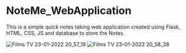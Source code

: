 # NoteMe_WebApplication

This is a simple quick notes taking web application created using Flask, HTML, CSS, JS and database to store the Notes.

![Films   TV 23-01-2022 20_57_19](https://user-images.githubusercontent.com/75628665/150685924-21b626fa-1548-40c0-ab98-fb00f1320693.png)
![Films   TV 23-01-2022 20_58_38](https://user-images.githubusercontent.com/75628665/150685934-45ec5345-eb19-4321-b7b2-be7142961ac8.png)
